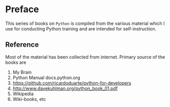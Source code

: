 
# Preface

This series of books on `Python` is compiled from the various material which I use for conducting Python training and are intended for self-instruction.

## Reference

Most of the material has been collected from internet. Primary source of the books are 
1. My Brain
2. Python Manual docs.python.org 
3. https://github.com/ricardoduarte/python-for-developers
4. http://www.davekuhlman.org/python_book_01.pdf
5. Wikipedia
6. Wiki-books, etc
